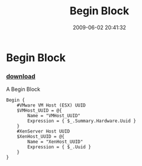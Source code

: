 ﻿---
pid:            1144
poster:         Cody Bunch
title:          Begin Block
date:           2009-06-02 20:41:32
format:         posh
parent:         0
parent:         0

---

# Begin Block

### [download](1144.ps1)

A Begin Block	

```posh
Begin { 
	#VMware VM Host (ESX) UUID
	$VMHost_UUID = @{ 
        Name = "VMHost_UUID" 
        Expression = { $_.Summary.Hardware.Uuid } 
    }
	#XenServer Host UUID
	$XenHost_UUID = @{
		Name = "XenHost_UUID"
		Expression = { $_.Uuid }
	} 
}
```
